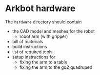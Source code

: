 # Arkbot hardware

The `hardware` directory should contain
* the CAD model and meshes for the robot <!--  (split into two parts) -->
  - robot arm (with gripper)
  <!-- - mobile base -->
* bill of materials 
* build instructions 
* list of required tools
* setup instructions for
  <!-- - fixing the arm to the mobile base -->
  - fixing the arm to a table
  - fixing the arm to the go2 quadruped